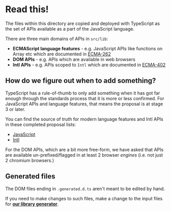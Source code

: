 # Read this!

The files within this directory are copied and deployed with TypeScript as the set of APIs available as a part of the JavaScript language.

There are three main domains of APIs in `src/lib`:

- **ECMAScript language features** - e.g. JavaScript APIs like functions on Array etc which are documented in [ECMA-262](https://tc39.es/ecma262/)
- **DOM APIs** - e.g. APIs which are available in web browsers
- **Intl APIs** - e.g. APIs scoped to `Intl` which are documented in
  [ECMA-402](https://www.ecma-international.org/publications-and-standards/standards/ecma-402/)

## How do we figure out when to add something?

TypeScript has a rule-of-thumb to only add something when it has got far enough through the standards process that it is more or less confirmed. For JavaScript
APIs and language features, that means the proposal is at stage 3 or later.

You can find the source of truth for modern language features and Intl APIs in these completed proposal lists:

- [JavaScript](https://github.com/tc39/proposals/blob/master/finished-proposals.md)
- [Intl](https://github.com/tc39/proposals/blob/master/ecma402/finished-proposals.md)

For the DOM APIs, which are a bit more free-form, we have asked that APIs are available un-prefixed/flagged in at least 2 browser _engines_ (i.e. not just 2
chromium browsers.)

## Generated files

The DOM files ending in `.generated.d.ts` aren't meant to be edited by hand.

If you need to make changes to such files, make a change to the input files for
[**our library generator**](https://github.com/microsoft/TypeScript-DOM-lib-generator).
